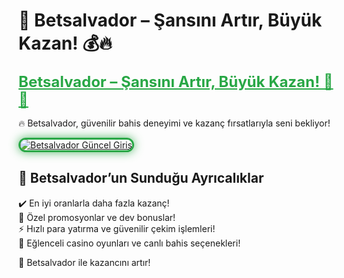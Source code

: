 # 🎯 Betsalvador – Şansını Artır, Büyük Kazan! 💰🔥  

<a href="https://cutt.ly/SalvadorLink" title="Betsalvador Güncel Giriş" style="color: #28a745; font-size: 24px; font-weight: bold;">Betsalvador – Şansını Artır, Büyük Kazan! 🎰💎</a>  

🔥 Betsalvador, güvenilir bahis deneyimi ve kazanç fırsatlarıyla seni bekliyor!  

<a href="https://cutt.ly/SalvadorLink" title="Betsalvador Güncel Giriş">  
<img src="https://i.ibb.co/BtMhhf6/g-venligiris.jpg" alt="Betsalvador Güncel Giriş" style="max-width: 100%; border: 3px solid #28a745; border-radius: 15px; box-shadow: 0px 0px 15px rgba(40, 167, 69, 0.8);">  
</a>  

## 🚀 Betsalvador’un Sunduğu Ayrıcalıklar  
✔️ En iyi oranlarla daha fazla kazanç!  
🎁 Özel promosyonlar ve dev bonuslar!  
⚡️ Hızlı para yatırma ve güvenilir çekim işlemleri!  
🎲 Eğlenceli casino oyunları ve canlı bahis seçenekleri!  

💎 Betsalvador ile kazancını artır!

